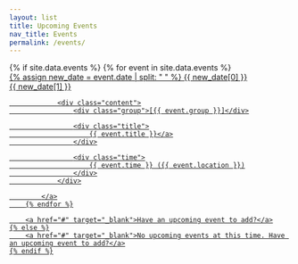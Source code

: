 ```yaml
---
layout: list
title: Upcoming Events
nav_title: Events
permalink: /events/
---
```


<div class="list events-list">
    {% if site.data.events %}
        {% for event in site.data.events %}
            <a href="{{ event.details_url }}" target="_blank">
                <div class="date">
                    {% assign new_date = event.date | split: " " %}
                    {{ new_date[0] }}
                    <div class="day">{{ new_date[1] }}</div>
                </div>

                <div class="content">
                    <div class="group">[{{ event.group }}]</div>

                    <div class="title">
                        {{ event.title }}</a>
                    </div>

                    <div class="time">
                        {{ event.time }} ({{ event.location }})
                    </div>
                </div>

            </a>
        {% endfor %}

        <a href="#" target="_blank">Have an upcoming event to add?</a>
    {% else %}
        <a href="#" target="_blank">No upcoming events at this time. Have an upcoming event to add?</a>
    {% endif %}
</div>
